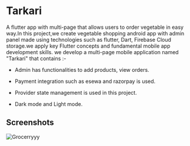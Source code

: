 


# Tarkari

A flutter app with multi-page that allows users to order vegetable in easy way.In this project,we create vegetable shopping android app with admin panel made using technologies such as flutter, Dart, Firebase Cloud storage.we apply key Flutter concepts and fundamental mobile app development skills. we develop  a multi-page mobile application named "Tarkari" that contains :-

- Admin has functionalities to add products, view orders.

- Payment integration such as esewa and razorpay is used.

- Provider state management is used in this project. 

- Dark mode and Light mode.
  




## Screenshots
![Grocerryyy](https://github.com/Amodmandal/Vegetable-shopping-app-Flutter/assets/80683174/9a42fae5-58eb-4850-93f8-a6ebc7eb1227)

